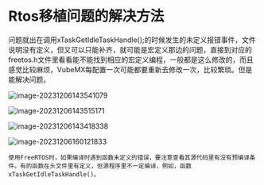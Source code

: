 # Rtos移植问题的解决方法

问题就出在调用xTaskGetIdleTaskHandle();的时候发生的未定义报错事件，文件说明没有定义，但又可以只能补齐，就可能是宏定义那边的问题，直接到对应的freetos.h文件里看看能不能找到相应的宏定义编程，一般都是这么修改的，而且感觉比较麻烦，VubeMX每配置一次可能都要重新去修改一次，比较繁琐。但是能解决问题。

![image-20231206143541079](https://zdh934.oss-cn-shenzhen.aliyuncs.com/PigGo/202312061435122.png)

![image-20231206143515171](https://zdh934.oss-cn-shenzhen.aliyuncs.com/PigGo/202312061435245.png)

![image-20231206143418338](https://zdh934.oss-cn-shenzhen.aliyuncs.com/PigGo/202312061434546.png)

![image-20231206160121833](https://zdh934.oss-cn-shenzhen.aliyuncs.com/PigGo/202312061601919.png)

```ABAP
使用FreeRTOS时，如果编译时遇到函数未定义的错误，要注意查看其源代码里有没有预编译条件。有的函数在头文件里有定义，但源程序里不一定编译，例如，函数xTaskGetIdleTaskHandle()。
```

